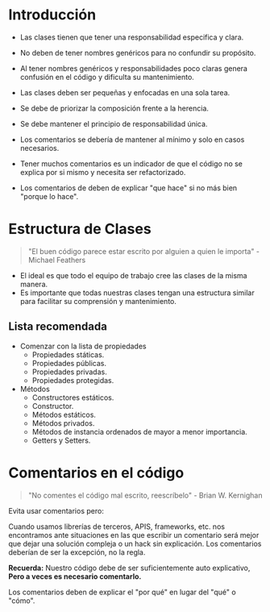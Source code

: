 # Introducción

- Las clases tienen que tener una responsabilidad especifica y clara.
- No deben de tener nombres genéricos para no confundir su propósito.
- Al tener nombres genéricos y responsabilidades poco claras genera confusión en
  el código y dificulta su mantenimiento.
- Las clases deben ser pequeñas y enfocadas en una sola tarea.
- Se debe de priorizar la composición frente a la herencia.
- Se debe mantener el principio de responsabilidad única.

- Los comentarios se debería de mantener al mínimo y solo en casos necesarios.
- Tener muchos comentarios es un indicador de que el código no se explica por si
  mismo y necesita ser refactorizado.
- Los comentarios de deben de explicar "que hace" si no más bien "porque lo
  hace".

# Estructura de Clases

> "El buen código parece estar escrito por alguien a quien le importa" - Michael
> Feathers

- El ideal es que todo el equipo de trabajo cree las clases de la misma manera.
- Es importante que todas nuestras clases tengan una estructura similar para
  facilitar su comprensión y mantenimiento.

## Lista recomendada

- Comenzar con la lista de propiedades
  - Propiedades státicas.
  - Propiedades públicas.
  - Propiedades privadas.
  - Propiedades protegidas.
- Métodos
  - Constructores estáticos.
  - Constructor.
  - Métodos estáticos.
  - Métodos privados.
  - Métodos de instancia ordenados de mayor a menor importancia.
  - Getters y Setters.

# Comentarios en el código

> "No comentes el código mal escrito, reescríbelo" - Brian W. Kernighan

Evita usar comentarios pero:

Cuando usamos librerías de terceros, APIS, frameworks, etc. nos encontramos ante
situaciones en las que escribir un comentario será mejor que dejar una solución
compleja o un hack sin explicación. Los comentarios deberían de ser la
excepción, no la regla.

**Recuerda:** Nuestro código debe de ser suficientemente auto explicativo,
**Pero a veces es necesario comentarlo.**

Los comentarios deben de explicar el "por qué" en lugar del "qué" o "cómo".
